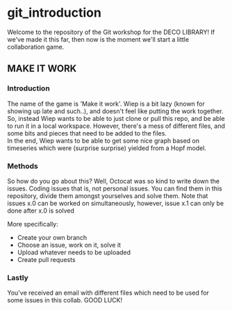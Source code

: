# git_introduction

Welcome to the repository of the Git workshop for the DECO LIBRARY!
If we've made it this far, then now is the moment we'll start a little collaboration game. </br>

## MAKE IT WORK
### Introduction
The name of the game is 'Make it work'. Wiep is a bit lazy (known for showing up late and such..), and doesn't feel like putting the work together. So, instead Wiep wants to be able to just clone or pull this repo, and be able to run it in a local workspace. However, there's a mess of different files, and some bits and pieces that need to be added to the files. </br>
In the end, Wiep wants to be able to get some nice graph based on timeseries which were (surprise surprise) yielded from a Hopf model. </br>

### Methods
So how do you go about this? Well, Octocat was so kind to write down the issues. Coding issues that is, not personal issues. You can find them in this repository, divide them amongst yourselves and solve them. Note that issues x.0 can be worked on simultaneously, however, issue x.1 can only be done after x.0 is solved </br>

More specifically:
- Create your own branch 
- Choose an issue, work on it, solve it
- Upload whatever needs to be uploaded
- Create pull requests

### Lastly
You've received an email with different files which need to be used for some issues in this collab. 
GOOD LUCK!

  